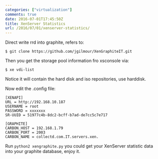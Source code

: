 ```yaml
---
categories: ["virtualization"]
comments: true
date: 2016-07-01T17:45:50Z
title: XenServer Statistics
url: /2016/07/01/xenserver-statistics/
---
```


Direct write rrd into graphite, refers to:    

```
$ git clone https://github.com/jgilmour/XenGraphiteIT.git
```
Then you get the storage pool information fro xsconsole via:    

```
$ xe vdi-list
```
Notice it will contain the hard disk and iso repositories, use harddisk.    

Now edit the .config file:    

```
[XENAPI]
URL = http://192.168.10.187
USERNAME = root
PASSWORD = xxxxxxx
SR-UUID = 51977c4b-8dc2-bcff-b7ad-de7cc5c7e717

[GRAPHITE]
CARBON_HOST = 192.168.1.79
CARBON_PORT = 2003
CARBON_NAME = collectd.com.IT.servers.xen.
```
Run `python2 xengraphite.py` you could get your XenServer statistic data into your
graphite database, enjoy it.    
